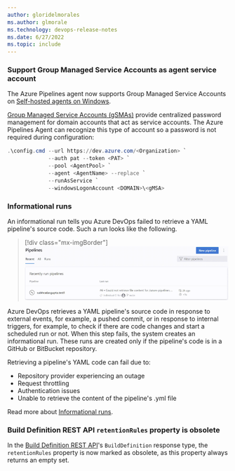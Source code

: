 ```yaml
---
author: gloridelmorales
ms.author: glmorale
ms.technology: devops-release-notes
ms.date: 6/27/2022
ms.topic: include
---
```


### Support Group Managed Service Accounts as agent service account

The Azure Pipelines agent now supports Group Managed Service Accounts on [Self-hosted agents on Windows](/azure/devops/pipelines/agents/v2-windows?view=azure-devops).

[Group Managed Service Accounts (gSMAs)](https://aka.ms/gmsa) provide centralized password management for domain accounts that act as service accounts. The Azure Pipelines Agent can recognize this type of account so a password is not required during configuration:

```PowerShell
.\config.cmd --url https://dev.azure.com/<Organization> `
             --auth pat --token <PAT> `
             --pool <AgentPool> `
             --agent <AgentName> --replace `
             --runAsService `
             --windowsLogonAccount <DOMAIN>\<gMSA>
```
### Informational runs

An informational run tells you Azure DevOps failed to retrieve a YAML pipeline's source code. Such a run looks like the following.

  > [!div class="mx-imgBorder"]
  > ![Recently run pipelines](../../media/205-pipelines-01.png)

Azure DevOps retrieves a YAML pipeline's source code in response to external events, for example, a pushed commit, or in response to internal triggers, for example, to check if there are code changes and start a scheduled run or not. When this step fails, the system creates an informational run. These runs are created only if the pipeline's code is in a GitHub or BitBucket repository.

Retrieving a pipeline's YAML code can fail due to:

* Repository provider experiencing an outage
* Request throttling
* Authentication issues
* Unable to retrieve the content of the pipeline's .yml file

Read more about [Informational runs](/azure/devops/pipelines/process/information-run?view=azure-devops).

### Build Definition REST API `retentionRules` property is obsolete

In the [Build Definition REST API](/rest/api/azure/devops/build/builds/get)'s `BuildDefinition` response type, the `retentionRules` property is now marked as obsolete, as this property always returns an empty set.

